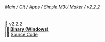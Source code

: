 ﻿###### [Main](https://pikakid98.github.io) / [Git](https://git-pikakid98.github.io) / [Apps](https://git-pikakid98.github.io/apps) / [Simple M3U Maker](https://git-pikakid98.github.io/apps/simple-m3u-maker) / v2.2.2
<h1></h1>

📂 v2.2.2
\
|____📄 [Binary (Windows)](https://github.com/Git-Pikakid98/simple-m3u-maker/releases/download/v2.2.2/Simple.M3U.Maker.v2.2.2.7z)
\
|____📄 [Source Code](https://github.com/Git-Pikakid98/simple-m3u-maker/archive/refs/tags/v2.2.2.zip)
